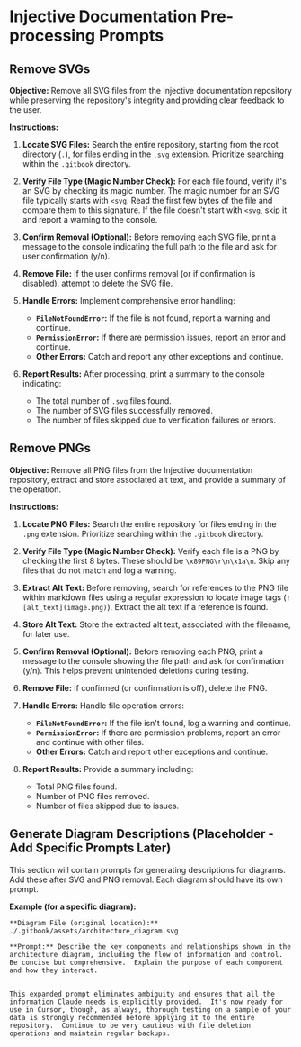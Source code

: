 
# Injective Documentation Pre-processing Prompts

## Remove SVGs

**Objective:** Remove all SVG files from the Injective documentation repository while preserving the repository's integrity and providing clear feedback to the user.

**Instructions:**

1. **Locate SVG Files:** Search the entire repository, starting from the root directory (`.`), for files ending in the `.svg` extension.  Prioritize searching within the `.gitbook` directory.

2. **Verify File Type (Magic Number Check):** For each file found, verify it's an SVG by checking its magic number.  The magic number for an SVG file typically starts with `<svg`. Read the first few bytes of the file and compare them to this signature.  If the file doesn't start with `<svg`, skip it and report a warning to the console.

3. **Confirm Removal (Optional):** Before removing each SVG file, print a message to the console indicating the full path to the file and ask for user confirmation (y/n).

4. **Remove File:** If the user confirms removal (or if confirmation is disabled), attempt to delete the SVG file.

5. **Handle Errors:** Implement comprehensive error handling:
    * **`FileNotFoundError`:** If the file is not found, report a warning and continue.
    * **`PermissionError`:** If there are permission issues, report an error and continue.
    * **Other Errors:** Catch and report any other exceptions and continue.

6. **Report Results:** After processing, print a summary to the console indicating:
    * The total number of `.svg` files found.
    * The number of SVG files successfully removed.
    * The number of files skipped due to verification failures or errors.



## Remove PNGs

**Objective:** Remove all PNG files from the Injective documentation repository, extract and store associated alt text, and provide a summary of the operation.

**Instructions:**

1. **Locate PNG Files:** Search the entire repository for files ending in the `.png` extension.  Prioritize searching within the  `.gitbook` directory.

2. **Verify File Type (Magic Number Check):** Verify each file is a PNG by checking the first 8 bytes. These should be `\x89PNG\r\n\x1a\n`. Skip any files that do not match and log a warning.


3. **Extract Alt Text:** Before removing, search for references to the PNG file within markdown files using a regular expression to locate image tags (`![alt_text](image.png)`).  Extract the alt text if a reference is found.

4. **Store Alt Text:**  Store the extracted alt text, associated with the filename, for later use.

5. **Confirm Removal (Optional):** Before removing each PNG, print a message to the console showing the file path and ask for confirmation (y/n).  This helps prevent unintended deletions during testing.

6. **Remove File:** If confirmed (or confirmation is off), delete the PNG.

7. **Handle Errors:** Handle file operation errors:
    * **`FileNotFoundError`:** If the file isn't found, log a warning and continue.
    * **`PermissionError`:** If there are permission problems, report an error and continue with other files.
    * **Other Errors:**  Catch and report other exceptions and continue.

8. **Report Results:** Provide a summary including:
    * Total PNG files found.
    * Number of PNG files removed.
    * Number of files skipped due to issues.



## Generate Diagram Descriptions (Placeholder - Add Specific Prompts Later)

This section will contain prompts for generating descriptions for diagrams. Add these after SVG and PNG removal. Each diagram should have its own prompt.

**Example (for a specific diagram):**

```
**Diagram File (original location):** ./.gitbook/assets/architecture_diagram.svg

**Prompt:** Describe the key components and relationships shown in the architecture diagram, including the flow of information and control.  Be concise but comprehensive.  Explain the purpose of each component and how they interact.
```
```

This expanded prompt eliminates ambiguity and ensures that all the information Claude needs is explicitly provided.  It's now ready for use in Cursor, though, as always, thorough testing on a sample of your data is strongly recommended before applying it to the entire repository.  Continue to be very cautious with file deletion operations and maintain regular backups.



